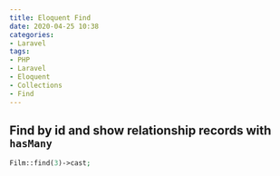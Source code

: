 ```yaml
---
title: Eloquent Find
date: 2020-04-25 10:38
categories:
- Laravel
tags:
- PHP
- Laravel
- Eloquent
- Collections
- Find
---
```


## Find by id and show relationship records with `hasMany`

```php
Film::find(3)->cast;
```